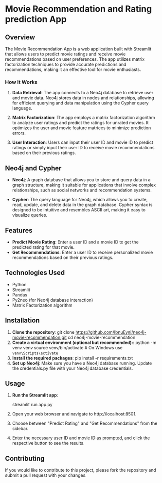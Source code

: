 # Movie Recommendation and Rating prediction App

## Overview
The Movie Recommendation App is a web application built with Streamlit that allows users to predict movie ratings and receive movie recommendations based on user preferences. The app utilizes matrix factorization techniques to provide accurate predictions and recommendations, making it an effective tool for movie enthusiasts.

### How It Works
1. **Data Retrieval**: The app connects to a Neo4j database to retrieve user and movie data. Neo4j stores data in nodes and relationships, allowing for efficient querying and data manipulation using the Cypher query language.

2. **Matrix Factorization**: The app employs a matrix factorization algorithm to analyze user ratings and predict the ratings for unrated movies. It optimizes the user and movie feature matrices to minimize prediction errors.

3. **User Interaction**: Users can input their user ID and movie ID to predict ratings or simply input their user ID to receive movie recommendations based on their previous ratings.

## Neo4j and Cypher
- **Neo4j**: A graph database that allows you to store and query data in a graph structure, making it suitable for applications that involve complex relationships, such as social networks and recommendation systems.

- **Cypher**: The query language for Neo4j, which allows you to create, read, update, and delete data in the graph database. Cypher syntax is designed to be intuitive and resembles ASCII art, making it easy to visualize queries.

## Features
- **Predict Movie Rating**: Enter a user ID and a movie ID to get the predicted rating for that movie.
- **Get Recommendations**: Enter a user ID to receive personalized movie recommendations based on their previous ratings.

## Technologies Used
- Python
- Streamlit
- Pandas
- Py2neo (for Neo4j database interaction)
- Matrix Factorization algorithm

## Installation
1. **Clone the repository**:
   git clone https://github.com/IbnuEyni/neo4j-movie-recommendation.git
   cd neo4j-movie-recommendation
2. **Create a virtual environment (optional but recommended):**:
    python -m venv venv
    source venv/bin/activate  # On Windows use `venv\Scripts\activate`
3. **Install the required packages**:
    pip install -r requirements.txt
4. **Set up Neo4j**: Make sure you have a Neo4j database running. Update the credentials.py file with your Neo4j database credentials.

## Usage

1. **Run the Streamlit app**:

    streamlit run app.py

2. Open your web browser and navigate to http://localhost:8501.

3. Choose between "Predict Rating" and "Get Recommendations" from the sidebar.

4. Enter the necessary user ID and movie ID as prompted, and click the respective button to see the results.

## Contributing

If you would like to contribute to this project, please fork the repository and submit a pull request with your changes.